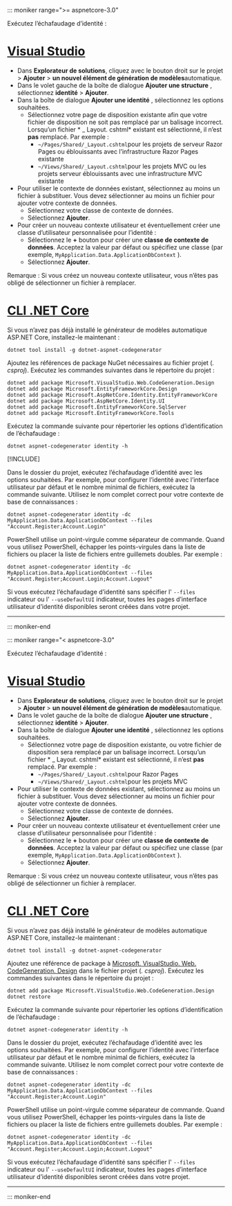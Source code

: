 ::: moniker range=">= aspnetcore-3.0"

Exécutez l’échafaudage d’identité :

# <a name="visual-studio"></a>[Visual Studio](#tab/visual-studio)

* Dans **Explorateur de solutions**, cliquez avec le bouton droit sur le projet > **Ajouter** > **un nouvel élément de génération de modèles**automatique.
* Dans le volet gauche de la boîte de dialogue **Ajouter une structure** , sélectionnez **identité** > **Ajouter**.
* Dans la boîte de dialogue **Ajouter une identité** , sélectionnez les options souhaitées.
  * Sélectionnez votre page de disposition existante afin que votre fichier de disposition ne soit pas remplacé par un balisage incorrect. Lorsqu’un fichier * \_ Layout. cshtml* existant est sélectionné, il n’est **pas** remplacé. Par exemple :
    * `~/Pages/Shared/_Layout.cshtml`pour les projets de serveur Razor Pages ou éblouissants avec l’infrastructure Razor Pages existante
    * `~/Views/Shared/_Layout.cshtml`pour les projets MVC ou les projets serveur éblouissants avec une infrastructure MVC existante
* Pour utiliser le contexte de données existant, sélectionnez au moins un fichier à substituer. Vous devez sélectionner au moins un fichier pour ajouter votre contexte de données.
  * Sélectionnez votre classe de contexte de données.
  * Sélectionnez **Ajouter**.
* Pour créer un nouveau contexte utilisateur et éventuellement créer une classe d’utilisateur personnalisée pour l’identité :
  * Sélectionnez le **+** bouton pour créer une **classe de contexte de données**. Acceptez la valeur par défaut ou spécifiez une classe (par exemple, `MyApplication.Data.ApplicationDbContext` ).
  * Sélectionnez **Ajouter**.

Remarque : Si vous créez un nouveau contexte utilisateur, vous n’êtes pas obligé de sélectionner un fichier à remplacer.

# <a name="net-core-cli"></a>[CLI .NET Core](#tab/netcore-cli)

Si vous n’avez pas déjà installé le générateur de modèles automatique ASP.NET Core, installez-le maintenant :

```dotnetcli
dotnet tool install -g dotnet-aspnet-codegenerator
```

Ajoutez les références de package NuGet nécessaires au fichier projet (*. csproj*). Exécutez les commandes suivantes dans le répertoire du projet :

```dotnetcli
dotnet add package Microsoft.VisualStudio.Web.CodeGeneration.Design
dotnet add package Microsoft.EntityFrameworkCore.Design
dotnet add package Microsoft.AspNetCore.Identity.EntityFrameworkCore
dotnet add package Microsoft.AspNetCore.Identity.UI
dotnet add package Microsoft.EntityFrameworkCore.SqlServer
dotnet add package Microsoft.EntityFrameworkCore.Tools
```

Exécutez la commande suivante pour répertorier les options d’identification de l’échafaudage :

```dotnetcli
dotnet aspnet-codegenerator identity -h
```

[!INCLUDE[](~/includes/scaffoldTFM.md)]

Dans le dossier du projet, exécutez l’échafaudage d’identité avec les options souhaitées. Par exemple, pour configurer l’identité avec l’interface utilisateur par défaut et le nombre minimal de fichiers, exécutez la commande suivante. Utilisez le nom complet correct pour votre contexte de base de connaissances :

```dotnetcli
dotnet aspnet-codegenerator identity -dc MyApplication.Data.ApplicationDbContext --files "Account.Register;Account.Login"
```

PowerShell utilise un point-virgule comme séparateur de commande. Quand vous utilisez PowerShell, échapper les points-virgules dans la liste de fichiers ou placer la liste de fichiers entre guillemets doubles. Par exemple :

```dotnetcli
dotnet aspnet-codegenerator identity -dc MyApplication.Data.ApplicationDbContext --files "Account.Register;Account.Login;Account.Logout"
```

Si vous exécutez l’échafaudage d’identité sans spécifier l' `--files` indicateur ou l' `--useDefaultUI` indicateur, toutes les pages d’interface utilisateur d’identité disponibles seront créées dans votre projet.

---

::: moniker-end

::: moniker range="< aspnetcore-3.0"

Exécutez l’échafaudage d’identité :

# <a name="visual-studio"></a>[Visual Studio](#tab/visual-studio)

* Dans **Explorateur de solutions**, cliquez avec le bouton droit sur le projet > **Ajouter** > **un nouvel élément de génération de modèles**automatique.
* Dans le volet gauche de la boîte de dialogue **Ajouter une structure** , sélectionnez **identité** > **Ajouter**.
* Dans la boîte de dialogue **Ajouter une identité** , sélectionnez les options souhaitées.
  * Sélectionnez votre page de disposition existante, ou votre fichier de disposition sera remplacé par un balisage incorrect. Lorsqu’un fichier * \_ Layout. cshtml* existant est sélectionné, il n’est **pas** remplacé. Par exemple :
    * `~/Pages/Shared/_Layout.cshtml`pour Razor Pages
    * `~/Views/Shared/_Layout.cshtml`pour les projets MVC
* Pour utiliser le contexte de données existant, sélectionnez au moins un fichier à substituer. Vous devez sélectionner au moins un fichier pour ajouter votre contexte de données.
  * Sélectionnez votre classe de contexte de données.
  * Sélectionnez **Ajouter**.
* Pour créer un nouveau contexte utilisateur et éventuellement créer une classe d’utilisateur personnalisée pour l’identité :
  * Sélectionnez le **+** bouton pour créer une **classe de contexte de données**. Acceptez la valeur par défaut ou spécifiez une classe (par exemple, `MyApplication.Data.ApplicationDbContext` ).
  * Sélectionnez **Ajouter**.

Remarque : Si vous créez un nouveau contexte utilisateur, vous n’êtes pas obligé de sélectionner un fichier à remplacer.

# <a name="net-core-cli"></a>[CLI .NET Core](#tab/netcore-cli)

Si vous n’avez pas déjà installé le générateur de modèles automatique ASP.NET Core, installez-le maintenant :

```dotnetcli
dotnet tool install -g dotnet-aspnet-codegenerator
```

Ajoutez une référence de package à [Microsoft. VisualStudio. Web. CodeGeneration. Design](https://www.nuget.org/packages/Microsoft.VisualStudio.Web.CodeGeneration.Design/) dans le fichier projet (*. csproj*). Exécutez les commandes suivantes dans le répertoire du projet :

```dotnetcli
dotnet add package Microsoft.VisualStudio.Web.CodeGeneration.Design
dotnet restore
```

Exécutez la commande suivante pour répertorier les options d’identification de l’échafaudage :

```dotnetcli
dotnet aspnet-codegenerator identity -h
```

Dans le dossier du projet, exécutez l’échafaudage d’identité avec les options souhaitées. Par exemple, pour configurer l’identité avec l’interface utilisateur par défaut et le nombre minimal de fichiers, exécutez la commande suivante. Utilisez le nom complet correct pour votre contexte de base de connaissances :

```dotnetcli
dotnet aspnet-codegenerator identity -dc MyApplication.Data.ApplicationDbContext --files "Account.Register;Account.Login"
```

PowerShell utilise un point-virgule comme séparateur de commande. Quand vous utilisez PowerShell, échapper les points-virgules dans la liste de fichiers ou placer la liste de fichiers entre guillemets doubles. Par exemple :

```dotnetcli
dotnet aspnet-codegenerator identity -dc MyApplication.Data.ApplicationDbContext --files "Account.Register;Account.Login;Account.Logout"
```

Si vous exécutez l’échafaudage d’identité sans spécifier l' `--files` indicateur ou l' `--useDefaultUI` indicateur, toutes les pages d’interface utilisateur d’identité disponibles seront créées dans votre projet.

---

::: moniker-end
